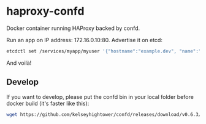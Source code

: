 # haproxy-confd

Docker container running HAProxy backed by confd.

Run an app on IP address: 172.16.0.10:80.
Advertise it on etcd:
```bash
etcdctl set /services/myapp/myuser '{"hostname":"example.dev", "name":"myuser", "ip":"172.16.0.10", "port": "80"}'
```

And voilà!

## Develop
If you want to develop, please put the confd bin in your local folder before docker build (it's faster like this):
```bash
wget https://github.com/kelseyhightower/confd/releases/download/v0.6.3/confd-0.6.3-linux-amd64
```
